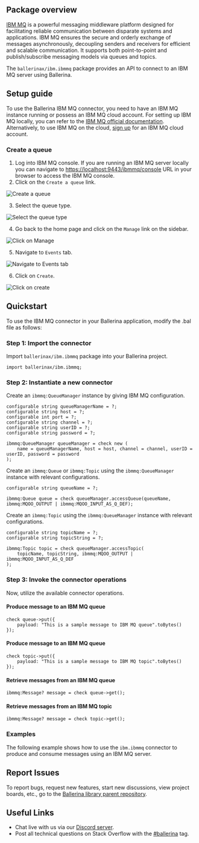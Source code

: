 ## Package overview

[IBM MQ](https://www.ibm.com/products/mq) is a powerful messaging middleware platform designed for facilitating reliable
communication between disparate systems and applications. IBM MQ ensures the secure and orderly exchange of messages
asynchronously, decoupling senders and receivers for efficient and scalable communication. It supports both
point-to-point and publish/subscribe messaging models via queues and topics.

The `ballerinax/ibm.ibmmq` package provides an API to connect to an IBM MQ server using Ballerina.

## Setup guide

To use the Ballerina IBM MQ connector, you need to have an IBM MQ instance running or possess an IBM MQ cloud account.
For setting up IBM MQ locally, you can refer to the [IBM MQ official documentation](https://www.ibm.com/docs/en/ibm-mq/9.3?topic=migrating-installing-uninstalling).
Alternatively, to use IBM MQ on the cloud, [sign up](https://cloud.ibm.com/registration) for an IBM MQ cloud account.

### Create a queue

1. Log into IBM MQ console. If you are running an IBM MQ server locally you can navigate to
   [https://localhost:9443/ibmmq/console](https://localhost:9443/ibmmq/console) URL in your browser to access the IBM MQ console.
2. Click on the `Create a queue` link.

![Create a queue](https://raw.githubusercontent.com/ballerina-platform/module-ballerinax-ibm.ibmmq/main/docs/setup/resources/select-create-queue.png)

3. Select the queue type.

![Select the queue type](https://raw.githubusercontent.com/ballerina-platform/module-ballerinax-ibm.ibmmq/main/docs/setup/resources/select-queue-type.png)

4. Go back to the home page and click on the `Manage` link on the sidebar.

![Click on Manage](https://raw.githubusercontent.com/ballerina-platform/module-ballerinax-ibm.ibmmq/main/docs/setup/resources/click-manage-link.png)

5. Navigate to `Events` tab.

![Navigate to Events tab](https://raw.githubusercontent.com/ballerina-platform/module-ballerinax-ibm.ibmmq/main/docs/setup/resources/navigate-to-events-tab.png)

6. Click on `Create`.

![Click on create](https://raw.githubusercontent.com/ballerina-platform/module-ballerinax-ibm.ibmmq/main/docs/setup/resources/click-on-create.png)

## Quickstart

To use the IBM MQ connector in your Ballerina application, modify the .bal file as follows:

### Step 1: Import the connector

Import `ballerinax/ibm.ibmmq` package into your Ballerina project.

```ballerina
import ballerinax/ibm.ibmmq;
```

### Step 2: Instantiate a new connector

Create an `ibmmq:QueueManager` instance by giving IBM MQ configuration.

```ballerina
configurable string queueManagerName = ?;
configurable string host = ?;
configurable int port = ?;
configurable string channel = ?;
configurable string userID = ?;
configurable string password = ?;

ibmmq:QueueManager queueManager = check new (
    name = queueManagerName, host = host, channel = channel, userID = userID, password = password
);
```

Create an `ibmmq:Queue` or `ibmmq:Topic` using the `ibmmq:QueueManager` instance with relevant configurations.

```ballerina
configurable string queueName = ?;

ibmmq:Queue queue = check queueManager.accessQueue(queueName, ibmmq:MQOO_OUTPUT | ibmmq:MQOO_INPUT_AS_Q_DEF);
```

Create an `ibmmq:Topic` using the `ibmmq:QueueManager` instance with relevant configurations.

```ballerina
configurable string topicName = ?;
configurable string topicString = ?;

ibmmq:Topic topic = check queueManager.accessTopic(
    topicName, topicString, ibmmq:MQOO_OUTPUT | ibmmq:MQOO_INPUT_AS_Q_DEF
);
```

### Step 3: Invoke the connector operations

Now, utilize the available connector operations.

#### Produce message to an IBM MQ queue

```ballerina
check queue->put({
    payload: "This is a sample message to IBM MQ queue".toBytes()
});
```

#### Produce message to an IBM MQ queue

```ballerina
check topic->put({
    payload: "This is a sample message to IBM MQ topic".toBytes()
});
```

#### Retrieve messages from an IBM MQ queue

```ballerina
ibmmq:Message? message = check queue->get();
```

#### Retrieve messages from an IBM MQ topic

```ballerina
ibmmq:Message? message = check topic->get();
```

### Examples

The following example shows how to use the `ibm.ibmmq` connector to produce and consume messages using an IBM MQ server.

## Report Issues

To report bugs, request new features, start new discussions, view project boards, etc., go to the [Ballerina library parent repository](https://github.com/ballerina-platform/ballerina-library).

## Useful Links

- Chat live with us via our [Discord server](https://discord.gg/ballerinalang).
- Post all technical questions on Stack Overflow with the [#ballerina](https://stackoverflow.com/questions/tagged/ballerina) tag.
